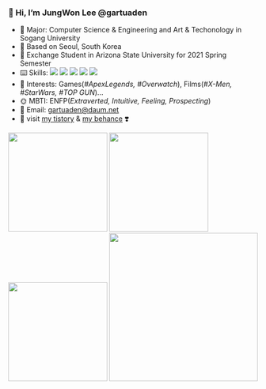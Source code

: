 
### 👋 Hi, I’m **JungWon Lee @gartuaden**
- 👀 Major: Computer Science & Engineering and Art & Techonology in Sogang University
- 💞️ Based on Seoul, South Korea
- 🌴 Exchange Student in Arizona State University for 2021 Spring Semester
- ⌨️ Skills: <img src="https://img.shields.io/badge/-C%2B%2B-red"> <img src="https://img.shields.io/badge/-C-orange"> <img src="https://img.shields.io/badge/-Python-green"> <img src="https://img.shields.io/badge/-p5.js-pink"> <img src="https://img.shields.io/badge/-JavaScript-blue">
- 💐 Interests: Games(*#ApexLegends, #Overwatch*), Films(*#X-Men, #StarWars, #TOP GUN*)...
- 🌞 MBTI: ENFP(*Extraverted, Intuitive, Feeling, Prospecting*)
- 📌 Email: gartuaden@daum.net
- 🦋  visit [my tistory](https://gartuaden.tistory.com/#) & [my behance](https://www.behance.net/gartuaden) ❣️

<img src="https://i.ibb.co/yNbF2qJ/al.gif" width="200"/> <img src="./ow.gif" width = "200"/> <img src="https://i.ibb.co/MGCjYr2/dv.gif" width="200"/> <img src="./tg.gif" width="300"/>


<!---
gartuaden/gartuaden is a ✨ special ✨ repository because its `README.md` (this file) appears on your GitHub profile.
You can click the Preview link to take a look at your changes.
--->
